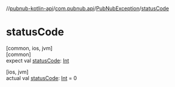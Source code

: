 //[pubnub-kotlin-api](../../../index.md)/[com.pubnub.api](../index.md)/[PubNubException](index.md)/[statusCode](status-code.md)

# statusCode

[common, ios, jvm]\
[common]\
expect val [statusCode](status-code.md): [Int](https://kotlinlang.org/api/latest/jvm/stdlib/kotlin/-int/index.html)

[ios, jvm]\
actual val [statusCode](status-code.md): [Int](https://kotlinlang.org/api/latest/jvm/stdlib/kotlin/-int/index.html) = 0
